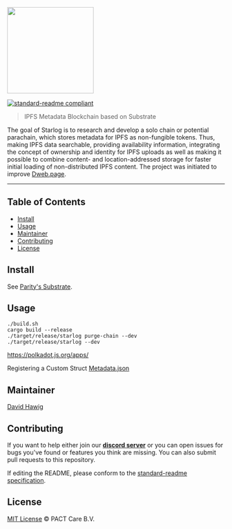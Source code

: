 <img src="https://pact.online/dist/img/starlog.png" width="200">

[![standard-readme compliant](https://img.shields.io/badge/readme%20style-standard-brightgreen.svg?style=flat-square)](https://github.com/RichardLitt/standard-readme)

> IPFS Metadata Blockchain based on Substrate

The goal of Starlog is to research and develop a solo chain or potential parachain, which stores metadata for IPFS as non-fungible tokens. Thus, making IPFS data searchable, providing availability information, integrating the concept of ownership and identity for IPFS uploads as well as making it possible to combine content- and location-addressed storage for faster initial loading of non-distributed IPFS content. The project was initiated to improve [Dweb.page](https://github.com/PACTCare/Dweb.page). 

---

## Table of Contents

- [Install](#install)
- [Usage](#usage)
- [Maintainer](#maintainer)
- [Contributing](#contributing)
- [License](#license)

## Install

See [Parity's Substrate](https://github.com/paritytech/substrate).

## Usage

```
./build.sh
cargo build --release
./target/release/starlog purge-chain --dev
./target/release/starlog --dev
```

https://polkadot.js.org/apps/

Registering a Custom Struct [Metadata.json](https://github.com/PACTCare/Starlog/blob/master/Metadata.json)

## Maintainer

[David Hawig](https://github.com/Noc2)

## Contributing

If you want to help either join our **[discord server](https://discord.gg/VMj7PFN)** or you can open issues for bugs you've found or features you think are missing. You can also submit pull requests to this repository.

If editing the README, please conform to the [standard-readme specification](https://github.com/RichardLitt/standard-readme).

## License
[MIT License](https://github.com/PACTCare/Starlog/blob/master/LICENSE) © PACT Care B.V.